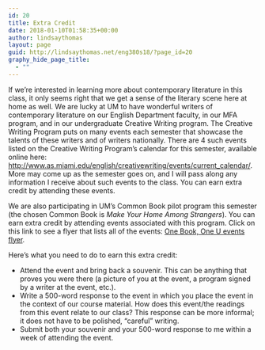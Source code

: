 ```yaml
---
id: 20
title: Extra Credit
date: 2018-01-10T01:58:35+00:00
author: lindsaythomas
layout: page
guid: http://lindsaythomas.net/eng380s18/?page_id=20
graphy_hide_page_title:
  - ""
---
```

If we’re interested in learning more about contemporary literature in this class, it only seems right that we get a sense of the literary scene here at home as well. We are lucky at UM to have wonderful writers of contemporary literature on our English Department faculty, in our MFA program, and in our undergraduate Creative Writing program. The Creative Writing Program puts on many events each semester that showcase the talents of these writers and of writers nationally. There are 4 such events listed on the Creative Writing Program’s calendar for this semester, available online here: <http://www.as.miami.edu/english/creativewriting/events/current_calendar/>. More may come up as the semester goes on, and I will pass along any information I receive about such events to the class. You can earn extra credit by attending these events.

We are also participating in UM’s Common Book pilot program this semester (the chosen Common Book is _Make Your Home Among Strangers_). You can earn extra credit by attending events associated with this program. Click on this link to see a flyer that lists all of the events: [One Book, One U events flyer](http://lindsaythomas.net/eng380s18/wp-content/uploads/sites/19/2018/03/One-Book-One-Uv4.2018Final-reduced.pdf).

Here’s what you need to do to earn this extra credit:

  * Attend the event and bring back a souvenir. This can be anything that proves you were there (a picture of you at the event, a program signed by a writer at the event, etc.).
  * Write a 500-word response to the event in which you place the event in the context of our course material. How does this event/the readings from this event relate to our class? This response can be more informal; it does not have to be polished, “careful” writing.
  * Submit both your souvenir and your 500-word response to me within a week of attending the event.